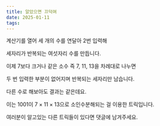 ```yaml
---
title: 알았으면 끄덕여
date: 2025-01-11
tags:
---
```



계산기를 열어 세 개의 수를 연달아 2번 입력해

세자리가 반복되는 여섯자리 수를 만듭니다.

이제 7보다 크거나 같은 소수 즉 7, 11, 13을 차례대로 나누면

두 번 입력한 부분이 없어지며 반복되는 세자리만 남습니다.

다른 수로 해보아도 결과는 같은데요.

이는 $1001$이 $7\times11\times13$으로 소인수분해되는 걸 이용한 트릭입니다.

여러분이 알고있는 다른 트릭들이 있다면 댓글에 남겨주세요.


